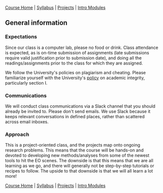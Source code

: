 [Course Home](../README.md) | [Syllabus](syllabus.md) | [Projects](projects.md) | [Intro Modules](introductory-modules.md)

## General information

### Expectations
Since our class is a computer lab, please no food or drink. Class attendance is expected, as is on-time submission of assignments (late submissions require valid justification prior to submission date), and doing all the readings/assignments prior to the class for which they are assigned. 

We follow the University's policies on plagiarism and cheating. Please familiarize yourself with the University's [policy](http://www2.clarku.edu/offices/aac/integrity.cfm) on academic integrity, particularly section I. 

### Communications
We will conduct class communications via a Slack channel that you should already be invited to. Please don't send emails. We use Slack because it keeps relevant conversations in defined places, rather than scattered across email inboxes. 

### Approach
This is a project-oriented class, and the projects map onto ongoing research problems. This means that the course will be hands-on and devoted to developing new methods/analyses from some of the newest tools to hit the EO scenes. The downside is that this means that we are all learning as we go, and there will generally not be step-by-step tutorials or recipes to follow. The upside to that downside is that we will all learn a lot more! 

[Course Home](../README.md) | [Syllabus](syllabus.md) | [Projects](projects.md) | [Intro Modules](introductory-modules.md)